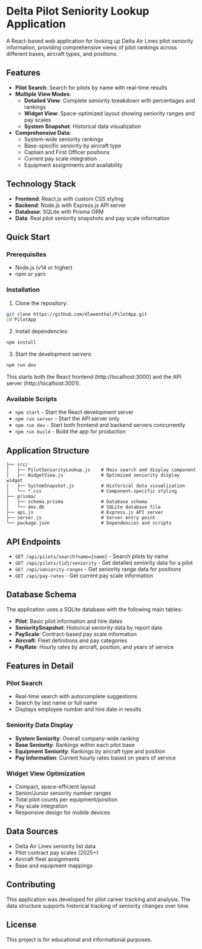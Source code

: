 # Delta Pilot Seniority Lookup Application

A React-based web application for looking up Delta Air Lines pilot seniority information, providing comprehensive views of pilot rankings across different bases, aircraft types, and positions.

## Features

- **Pilot Search**: Search for pilots by name with real-time results
- **Multiple View Modes**:
  - **Detailed View**: Complete seniority breakdown with percentages and rankings
  - **Widget View**: Space-optimized layout showing seniority ranges and pay scales
  - **System Snapshot**: Historical data visualization
- **Comprehensive Data**: 
  - System-wide seniority rankings
  - Base-specific seniority by aircraft type
  - Captain and First Officer positions
  - Current pay scale integration
  - Equipment assignments and availability

## Technology Stack

- **Frontend**: React.js with custom CSS styling
- **Backend**: Node.js with Express.js API server
- **Database**: SQLite with Prisma ORM
- **Data**: Real pilot seniority snapshots and pay scale information

## Quick Start

### Prerequisites
- Node.js (v14 or higher)
- npm or yarn

### Installation

1. Clone the repository:
```bash
git clone https://github.com/dlewenthal/PilotApp.git
cd PilotApp
```

2. Install dependencies:
```bash
npm install
```

3. Start the development servers:
```bash
npm run dev
```

This starts both the React frontend (http://localhost:3000) and the API server (http://localhost:3001).

### Available Scripts

- `npm start` - Start the React development server
- `npm run server` - Start the API server only
- `npm run dev` - Start both frontend and backend servers concurrently
- `npm run build` - Build the app for production

## Application Structure

```
├── src/
│   ├── PilotSeniorityLookup.js    # Main search and display component
│   ├── WidgetView.js              # Optimized seniority display widget
│   ├── SystemSnapshot.js          # Historical data visualization
│   └── *.css                      # Component-specific styling
├── prisma/
│   ├── schema.prisma              # Database schema
│   └── dev.db                     # SQLite database file
├── api.js                         # Express.js API server
├── server.js                      # Server entry point
└── package.json                   # Dependencies and scripts
```

## API Endpoints

- `GET /api/pilots/search?name={name}` - Search pilots by name
- `GET /api/pilots/{id}/seniority` - Get detailed seniority data for a pilot
- `GET /api/seniority-ranges` - Get seniority range data for positions
- `GET /api/pay-rates` - Get current pay scale information

## Database Schema

The application uses a SQLite database with the following main tables:

- **Pilot**: Basic pilot information and hire dates
- **SenioritySnapshot**: Historical seniority data by report date
- **PayScale**: Contract-based pay scale information
- **Aircraft**: Fleet definitions and pay categories
- **PayRate**: Hourly rates by aircraft, position, and years of service

## Features in Detail

### Pilot Search
- Real-time search with autocomplete suggestions
- Search by last name or full name
- Displays employee number and hire date in results

### Seniority Data Display
- **System Seniority**: Overall company-wide ranking
- **Base Seniority**: Rankings within each pilot base
- **Equipment Seniority**: Rankings by aircraft type and position
- **Pay Information**: Current hourly rates based on years of service

### Widget View Optimization
- Compact, space-efficient layout
- Senior/Junior seniority number ranges
- Total pilot counts per equipment/position
- Pay scale integration
- Responsive design for mobile devices

## Data Sources

- Delta Air Lines seniority list data
- Pilot contract pay scales (2025+)
- Aircraft fleet assignments
- Base and equipment mappings

## Contributing

This application was developed for pilot career tracking and analysis. The data structure supports historical tracking of seniority changes over time.

## License

This project is for educational and informational purposes.